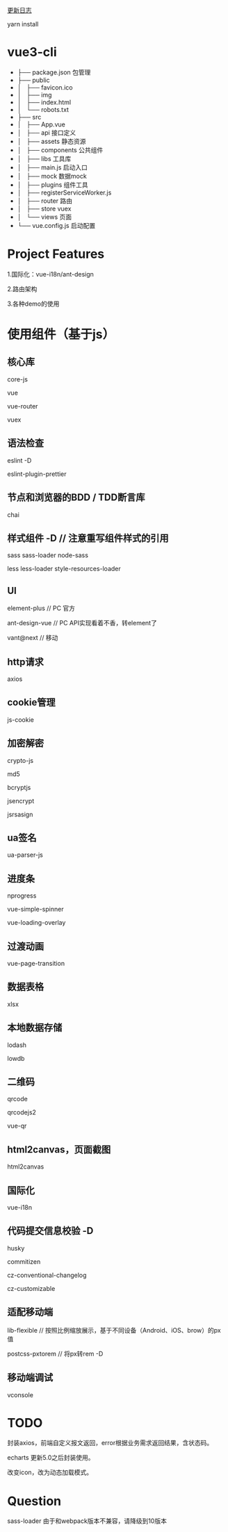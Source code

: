 [更新日志](./Version.md)

yarn install

# vue3-cli
- ├── package.json 包管理
- ├── public
- │   ├── favicon.ico
- │   ├── img
- │   ├── index.html
- │   └── robots.txt
- ├── src
- │   ├── App.vue
- │   ├── api 接口定义
- │   ├── assets 静态资源
- │   ├── components 公共组件
- │   ├── libs 工具库
- │   ├── main.js 启动入口
- │   ├── mock 数据mock
- │   ├── plugins 组件工具
- │   ├── registerServiceWorker.js
- │   ├── router 路由
- │   ├── store vuex
- │   └── views 页面
- └── vue.config.js 启动配置

# Project Features
1.国际化：vue-i18n/ant-design

2.路由架构

3.各种demo的使用

# 使用组件（基于js）
## 核心库
core-js

vue

vue-router

vuex

## 语法检查
eslint -D

eslint-plugin-prettier

## 节点和浏览器的BDD / TDD断言库
chai

## 样式组件 -D // 注意重写组件样式的引用
sass sass-loader node-sass

less less-loader style-resources-loader

## UI
element-plus // PC 官方

ant-design-vue // PC API实现看着不香，转element了

vant@next // 移动

## http请求
axios

## cookie管理
js-cookie

## 加密解密
crypto-js

md5

bcryptjs

jsencrypt

jsrsasign

## ua签名
ua-parser-js

## 进度条
nprogress

vue-simple-spinner

vue-loading-overlay

## 过渡动画
vue-page-transition

## 数据表格
xlsx

## 本地数据存储
lodash

lowdb

## 二维码
qrcode

qrcodejs2

vue-qr

## html2canvas，页面截图
html2canvas

## 国际化
vue-i18n

## 代码提交信息校验 -D
husky

commitizen

cz-conventional-changelog

cz-customizable


## 适配移动端
lib-flexible // 按照比例缩放展示，基于不同设备（Android、iOS、brow）的px值

postcss-pxtorem // 将px转rem -D

## 移动端调试
vconsole

# TODO
封装axios，前端自定义报文返回，error根据业务需求返回结果，含状态码。

echarts 更新5.0之后封装使用。

改变icon，改为动态加载模式。

# Question
sass-loader 由于和webpack版本不兼容，请降级到10版本
